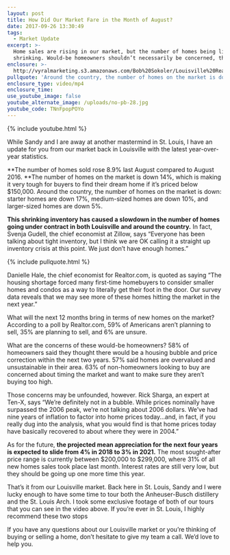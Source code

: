 ```yaml
---
layout: post
title: How Did Our Market Fare in the Month of August?
date: 2017-09-26 13:30:49
tags:
  - Market Update
excerpt: >-
  Home sales are rising in our market, but the number of homes being listed is
  shrinking. Would-be homeowners shouldn’t necessarily be concerned, though.
enclosure: >-
  http://vyralmarketing.s3.amazonaws.com/Bob%20Sokoler/Louisville%20Real%20Estate-%20How%20Did%20Our%20Market%20Fare%20in%20the%20Month%20of%20August%253F.mp4
pullquote: 'Around the country, the number of homes on the market is down.'
enclosure_type: video/mp4
enclosure_time:
use_youtube_image: false
youtube_alternate_image: /uploads/no-pb-28.jpg
youtube_code: TNnFpopPOYo
---
```



{% include youtube.html %}

While Sandy and I are away at another mastermind in St. Louis, I have an update for you from our market back in Louisville with the latest year-over-year statistics. &nbsp;

**The number of homes sold rose 8.9% last August compared to August 2016.&nbsp;**The number of homes on the market is down 14%, which is making it very tough for buyers to find their dream home if it’s priced below $150,000. Around the country, the number of homes on the market is down: starter homes are down 17%, medium-sized homes are down 10%, and larger-sized homes are down 5%.

**This shrinking inventory has caused a slowdown in the number of homes going under contract in both Louisville and around the country.** In fact, Svenja Gudell, the chief economist at Zillow, says “Everyone has been talking about tight inventory, but I think we are OK calling it a straight up inventory crisis at this point. We just don’t have enough homes.”

{% include pullquote.html %}

Danielle Hale, the chief economist for Realtor.com, is quoted as saying “The housing shortage forced many first-time homebuyers to consider smaller homes and condos as a way to literally get their foot in the door. Our survey data reveals that we may see more of these homes hitting the market in the next year.”

What will the next 12 months bring in terms of new homes on the market? According to a poll by Realtor.com, 59% of Americans aren’t planning to sell, 35% are planning to sell, and 6% are unsure.

What are the concerns of these would-be homeowners? 58% of homeowners said they thought there would be a housing bubble and price correction within the next two years. 57% said homes are overvalued and unsustainable in their area. 63% of non-homeowners looking to buy are concerned about timing the market and want to make sure they aren’t buying too high.

Those concerns may be unfounded, however. Rick Sharga, an expert at Ten-X, says “We’re definitely not in a bubble. While prices nominally have surpassed the 2006 peak, we’re not talking about 2006 dollars. We’ve had nine years of inflation to factor into home prices today…and, in fact, if you really dug into the analysis, what you would find is that home prices today have basically recovered to about where they were in 2004.”

As for the future, **the projected mean appreciation for the next four years is expected to slide from 4% in 2018 to 3% in 2021.** The most sought-after price range is currently between $200,000 to $299,000, where 31% of all new homes sales took place last month. Interest rates are still very low, but they should be going up one more time this year.

That’s it from our Louisville market. Back here in St. Louis, Sandy and I were lucky enough to have some time to tour both the Anheuser-Busch distillery and the St. Louis Arch. I took some exclusive footage of both of our tours that you can see in the video above. If you’re ever in St. Louis, I highly recommend these two stops

If you have any questions about our Louisville market or you’re thinking of buying or selling a home, don’t hesitate to give my team a call. We’d love to help you.
